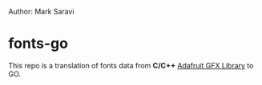 Author: Mark Saravi  
# fonts-go
This repo is a translation of fonts data from **C/C++** [Adafruit GFX Library](https://github.com/adafruit/Adafruit-GFX-Library) to GO.